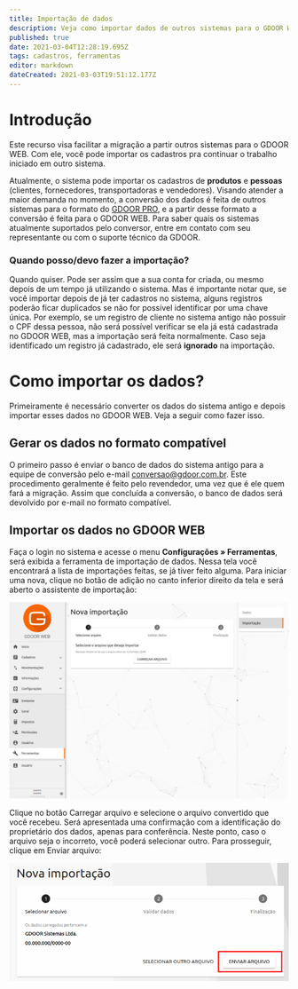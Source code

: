 ```yaml
---
title: Importação de dados
description: Veja como importar dados de outros sistemas para o GDOOR WEB
published: true
date: 2021-03-04T12:28:19.695Z
tags: cadastros, ferramentas
editor: markdown
dateCreated: 2021-03-03T19:51:12.177Z
---
```


# Introdução

Este recurso visa facilitar a migração a partir outros sistemas para o GDOOR WEB. Com ele, você pode importar os cadastros pra continuar o trabalho iniciado em outro sistema.

Atualmente, o sistema pode importar os cadastros de **produtos** e **pessoas** (clientes, fornecedores, transportadoras e vendedores). Visando atender a maior demanda no momento, a conversão dos dados é feita de outros sistemas para o formato do [GDOOR PRO](https://help.gdoor.com.br), e a partir desse formato a conversão é feita para o GDOOR WEB. Para saber quais os sistemas atualmente suportados pelo conversor, entre em contato com seu representante ou com o suporte técnico da GDOOR.

### Quando posso/devo fazer a importação?

Quando quiser. Pode ser assim que a sua conta for criada, ou mesmo depois de um tempo já utilizando o sistema. Mas é importante notar que, se você importar depois de já ter cadastros no sistema, alguns registros poderão ficar duplicados se não for possível identificar por uma chave única. Por exemplo, se um registro de cliente no sistema antigo não possuir o CPF dessa pessoa, não será possível verificar se ela já está cadastrada no GDOOR WEB, mas a importação será feita normalmente. Caso seja identificado um registro já cadastrado, ele será **ignorado** na importação.

# Como importar os dados?

Primeiramente é necessário converter os dados do sistema antigo e depois importar esses dados no GDOOR WEB. Veja a seguir como fazer isso.

## Gerar os dados no formato compatível

O primeiro passo é enviar o banco de dados do sistema antigo para a equipe de conversão pelo e-mail conversao@gdoor.com.br. Este procedimento geralmente é feito pelo revendedor, uma vez que é ele quem fará a migração. Assim que concluída a conversão, o banco de dados será devolvido por e-mail no formato compatível.

## Importar os dados no GDOOR WEB

Faça o login no sistema e acesse o menu **Configurações &raquo; Ferramentas**, será exibida a ferramenta de importação de dados. Nessa tela você encontrará a lista de importações feitas, se já tiver feito alguma. Para iniciar uma nova, clique no botão de adição no canto inferior direito da tela e será aberto o assistente de importação:

![Assistente de importação de dados](/config/ferramentas/importar-dados-assistente.png)

Clique no botão <span data-mat-button>Carregar arquivo</span> e selecione o arquivo convertido que você recebeu. Será apresentada uma confirmação com a identificação do proprietário dos dados, apenas para conferência. Neste ponto, caso o arquivo seja o incorreto, você poderá selecionar outro. Para prosseguir, clique em <span data-mat-button>Enviar arquivo<span>:

![Confirmação do proprietário dos dados](/config/ferramentas/importar-dados-confirmacao.png)
